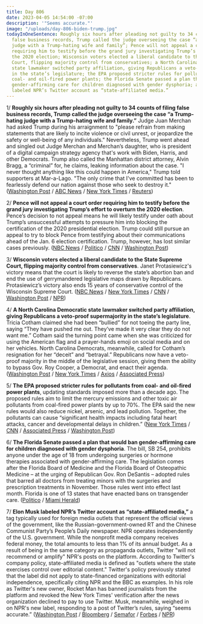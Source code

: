 ```yaml
---
title: Day 806
date: 2023-04-05 14:54:00 -07:00
description: '"Seems accurate."'
image: "/uploads/day-806-biden-trump.jpg"
todayInOneSentence: Roughly six hours after pleading not guilty to 34 counts of filing
  false business records, Trump called the judge overseeing the case “a Trump-hating
  judge with a Trump-hating wife and family”; Pence will not appeal a court order
  requiring him to testify before the grand jury investigating Trump’s effort to overturn
  the 2020 election; Wisconsin voters elected a liberal candidate to the State Supreme
  Court, flipping majority control from conservatives; a North Carolina Democratic
  state lawmaker switched party affiliation, giving Republicans a veto-proof supermajority
  in the state’s legislature; the EPA proposed stricter rules for pollutants from
  coal- and oil-fired power plants; the Florida Senate passed a plan that would ban
  gender-affirming care for children diagnosed with gender dysphoria; and Elon Musk
  labeled NPR’s Twitter account as “state-affiliated media.”
---
```


1/ **Roughly six hours after pleading not guilty to 34 counts of filing false business records, Trump called the judge overseeing the case “a Trump-hating judge with a Trump-hating wife and family.”** Judge Juan Merchan had asked Trump during his arraignment to "please refrain from making statements that are likely to incite violence or civil unrest, or jeopardize the safety or well-being of any individuals." Nevertheless, Trump went ahead and singled out Judge Merchan and Merchan’s daughter, who is president of a digital campaign strategy agency that's work with Biden, Harris, and other Democrats. Trump also called the Manhattan district attorney, Alvin Bragg, a “criminal” for, he claims, leaking information about the case.  "I never thought anything like this could happen in America," Trump told supporters at Mar-a-Lago. "The only crime that I've committed has been to fearlessly defend our nation against those who seek to destroy it." ([Washington Post](https://www.washingtonpost.com/politics/2023/04/04/trump-arraignment-speech-2024-campaign/) / [ABC News](https://abcnews.go.com/Politics/trump-calls-charges-insult-country-post-arraignment-remarks/story?id=98346885) / [New York Times](https://www.nytimes.com/2023/04/04/us/politics/trump-speech-arraignment-mar-a-lago.html) / [Reuters](https://www.reuters.com/world/us/hours-after-arraignment-trump-claims-election-interference-2023-04-05/))

2/ **Pence will not appeal a court order requiring him to testify before the grand jury investigating Trump’s effort to overturn the 2020 election**. Pence’s decision to not appeal means he will likely testify under oath about Trump’s unsuccessful attempts to pressure him into blocking the certification of the 2020 presidential election. Trump could still pursue an appeal to try to block Pence from testifying about their communications ahead of the Jan. 6 election certification. Trump, however, has lost similar cases previously. ([NBC News](https://www.nbcnews.com/politics/justice-department/pence-will-not-fight-order-testify-special-counsel-grand-jury-rcna77948) / [Politico](https://www.politico.com/news/2023/04/05/pence-testimony-jan-6-appeal-00090634) / [CNN](https://www.cnn.com/2023/04/05/politics/mike-pence/index.html) / [Washington Post](https://www.washingtonpost.com/nation/2023/04/05/pence-testify-jan6/))

3/ **Wisconsin voters elected a liberal candidate to the State Supreme Court, flipping majority control from conservatives**. Janet Protasiewicz's victory means that the court is likely to reverse the state’s abortion ban and end the use of gerrymandered legislative maps drawn by Republicans. Protasiewicz’s victory also ends 15 years of conservative control of the Wisconsin Supreme Court. ([NBC News](https://www.nbcnews.com/politics/elections/wisconsin-supreme-court-election-liberals-win-majority-rcna77190) / [New York Times](https://www.nytimes.com/2023/04/04/us/politics/wisconsin-supreme-court-protasiewicz.html) / [CNN](https://www.cnn.com/2023/04/04/politics/wisconsin-election-supreme-court-results/index.html) / [Washington Post](https://www.washingtonpost.com/politics/2023/04/04/wisconsin-supreme-court-election-abortion/) / [NPR](https://www.npr.org/2023/04/04/1167815077/wisconsin-supreme-court-election-results-abortion-voting-protasiewicz-kelly))

4/ **A North Carolina Democratic state lawmaker switched party affiliation, giving Republicans a veto-proof supermajority in the state’s legislature**. Tricia Cotham claimed she had been “bullied” for not toeing the party line, saying “They have pushed me out. They’ve made it very clear they do not want me.” Cotham said the turning point came when she was criticized for using the American flag and a prayer-hands emoji on social media and on her vehicles. North Carolina Democrats, meanwhile, called for Cotham’s resignation for her “deceit” and “betrayal.” Republicans now have a veto-proof majority in the middle of the legislative session, giving them the ability to bypass Gov. Roy Cooper, a Democrat, and enact their agenda. ([Washington Post](https://www.washingtonpost.com/politics/2023/04/04/north-carolina-tricia-cotham/) / [New York Times](https://www.nytimes.com/2023/04/05/us/politics/tricia-cotham-north-carolina.html) / [Axios](https://www.axios.com/local/raleigh/2023/04/04/nc-democrat-flip-republican-legislative-supermajority) / [Associated Press](https://apnews.com/article/north-carolina-party-switch-republican-01af019aa58fd44f0e2110c32a48c4c0))

5/ **The EPA proposed stricter rules for pollutants from coal- and oil-fired power plants**, updating standards imposed more than a decade ago. The proposed rules aim to limit the mercury emissions and other toxic air pollutants from coal-fired power plants by up to 70%. The EPA said the new rules would also reduce nickel, arsenic, and lead pollution. Together, the pollutants can cause “significant health impacts including fatal heart attacks, cancer and developmental delays in children.” ([New York Times](https://www.nytimes.com/2023/04/05/climate/epa-mercury-coal-plants.html) / [CNN](https://www.cnn.com/2023/04/05/politics/epa-mercury-power-plant-rules-climate/) / [Associated Press](https://apnews.com/article/mercury-coal-epa-power-plant-health-9fc882da610ff750a91b7ac50ca33bd6) / [Washington Post](https://www.washingtonpost.com/climate-environment/2023/04/05/biden-epa-coal-plants-mercury/))

6/ **The Florida Senate passed a plan that would ban gender-affirming care for children diagnosed with gender dysphoria**. The bill, SB 254, prohibits anyone under the age of 18 from undergoing surgeries or hormone therapies associated with gender-affirming care. The legislation comes after the Florida Board of Medicine and the Florida Board of Osteopathic Medicine – at the urging of Republican Gov. Ron DeSantis – adopted rules that barred all doctors from treating minors with the surgeries and prescription treatments in November. Those rules went into effect last month. Florida is one of 13 states that have enacted bans on transgender care. ([Politico](https://www.politico.com/news/2023/04/04/florida-senate-ban-transgender-treatments-kids-00090481) / [Miami Herald](https://www.miamiherald.com/news/health-care/article273974120.html))

7/ **Elon Musk labeled NPR’s Twitter account as “state-affiliated media,”** a tag typically used for foreign media outlets that represent the official views of the government, like the Russian-government-owned RT and the Chinese Communist Party’s People’s Daily newspaper. NPR operates independently of the U.S. government. While the nonprofit media company receives federal money, the total amounts to less than 1% of its annual budget. As a result of being in the same category as propaganda outlets, Twitter "will not recommend or amplify" NPR's posts on the platform. According to Twitter's company policy, state-affiliated media is defined as "outlets where the state exercises control over editorial content." Twitter's policy previously stated that the label did not apply to state-financed organizations with editorial independence, specifically citing NPR and the BBC as examples. In his role as Twitter's new owner, Rocket Man has banned journalists from the platform and revoked the New York Times' verification after the news organization declined to pay to use Twitter. Musk, meanwhile, weighed in on NPR's new label, responding to a post of Twitter’s rules, saying “seems accurate.” ([Washington Post](https://www.washingtonpost.com/media/2023/04/05/twitter-npr-state-affiliated-musk-media/) / [Bloomberg](https://www.bloomberg.com/news/articles/2023-04-05/twitter-labels-npr-as-state-affiliated-media-in-policy-change?sref=MIBMEEoj) / [Semafor](https://www.semafor.com/article/04/05/2023/npr-responds-to-twitter-state-affiliated-media-label) / [Forbes](https://www.forbes.com/sites/mattnovak/2023/04/05/twitter-adds-state-affiliated-media-label-to-npr-account-putting-it-on-par-with-russia-today/?sh=4b32c61f635c) / [NPR](https://www.npr.org/2023/04/05/1168158549/twitter-npr-state-affiliated-media))